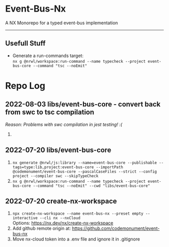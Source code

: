# Event-Bus-Nx

A NX Monorepo for a typed event-bus implementation

---

## Usefull Stuff

- Generate a run-commands target:  
  `nx g @nrwl/workspace:run-command --name typecheck --project event-bus-core --command "tsc --noEmit"`

# Repo Log

## 2022-08-03 libs/event-bus-core - convert back from swc to tsc compilation

_Reason: Problems with swc compilation in jest testing! :(_

1.

## 2022-07-20 libs/event-bus-core

1. `nx generate @nrwl/js:library --name=event-bus-core --publishable --tags=type:lib,project:event-bus-core --importPath @codemonument/event-bus-core --pascalCaseFiles --strict --config project --compiler swc --skipTypeCheck`
2. `nx g @nrwl/workspace:run-command --name typecheck --project event-bus-core --command "tsc --noEmit" --cwd "libs/event-bus-core"`

## 2022-07-20 create-nx-workspace

1. `npx create-nx-workspace --name event-bus-nx --preset empty --interactive --cli nx --nxCloud`  
   Options: https://nx.dev/nx/create-nx-workspace
2. Add github remote origin at: https://github.com/codemonument/event-bus-nx
3. Move nx-cloud token into a .env file and ignore it in .gitignore
